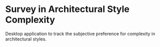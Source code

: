 # Survey in Architectural Style Complexity

Desktop application to track the subjective preference for complexity in architectural styles.